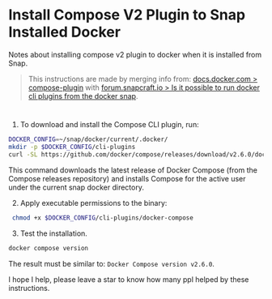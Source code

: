 # Install Compose V2 Plugin to Snap Installed Docker
Notes about installing compose v2 plugin to docker when it is installed from Snap. 

> This instructions are made by merging info from: [docs.docker.com > compose-plugin](https://docs.docker.com/compose/install/compose-plugin/) with  [forum.snapcraft.io > Is it possible to run docker cli plugins from the docker snap](https://forum.snapcraft.io/t/is-it-possible-to-run-docker-cli-plugins-from-the-docker-snap/16574).
#

1. To download and install the Compose CLI plugin, run:
```bash
DOCKER_CONFIG=~/snap/docker/current/.docker/
mkdir -p $DOCKER_CONFIG/cli-plugins
curl -SL https://github.com/docker/compose/releases/download/v2.6.0/docker-compose-linux-x86_64 -o $DOCKER_CONFIG/cli-plugins/docker-compose
```

This command downloads the latest release of Docker Compose (from the Compose releases repository) and installs Compose for the active user under the current snap docker directory.

2. Apply executable permissions to the binary:
```bash
 chmod +x $DOCKER_CONFIG/cli-plugins/docker-compose
```

3. Test the installation.
```bash
docker compose version
```

The result must be similar to: `Docker Compose version v2.6.0`.

I hope I help, please leave a star to know how many ppl helped by these instructions.
